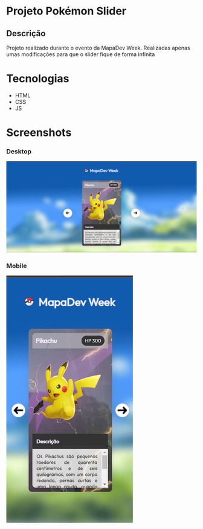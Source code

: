 # Projeto Pokémon Slider

## Descrição
Projeto realizado durante o evento da MapaDev Week. Realizadas apenas umas modificações para que o slider fique de forma infinita

# Tecnologias
- HTML
- CSS
- JS

# Screenshots

### Desktop
![](./design/desktop.png)

### Mobile

![](./design/mobile.png)